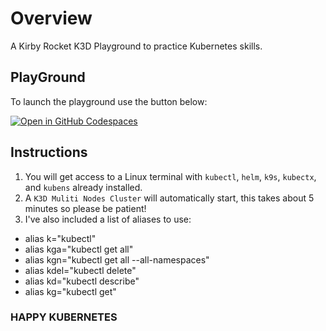 # Overview
A Kirby Rocket K3D Playground to practice Kubernetes skills.

## PlayGround 

To launch the playground use the button below:

[![Open in GitHub Codespaces](https://github.com/codespaces/badge.svg)](https://codespaces.new/kirby-rocket/k3d-codespace?quickstart=1)

## Instructions

1. You will get access to a Linux terminal with `kubectl`, `helm`, `k9s`, `kubectx`, and `kubens` already installed.
2. A `K3D Muliti Nodes Cluster` will automatically start, this takes about 5 minutes so please be patient!
3. I've also included a list of aliases to use:
- alias k="kubectl"
- alias kga="kubectl get all"
- alias kgn="kubectl get all --all-namespaces"
- alias kdel="kubectl delete"
- alias kd="kubectl describe"
- alias kg="kubectl get"

### HAPPY KUBERNETES ###